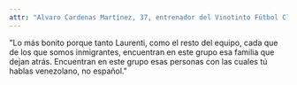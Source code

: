 ```yaml
---
attr: "Alvaro Cardenas Martínez, 37, entrenador del Vinotinto Fútbol Club"
---
```

"Lo más bonito porque tanto Laurenti, como el resto del equipo, cada que de los que somos inmigrantes, encuentran en este grupo esa familia que dejan atrás. Encuentran en este grupo esas personas con las cuales tú hablas venezolano, no español."
